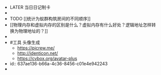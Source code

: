 - LATER  当日日记制卡
-
- TODO [[统计为蚁群构筑房间的不同顺序]]
- [[物理内存和虚拟内存的区别是什么？虚拟内存有什么好处？逻辑地址怎样转换为物理地址的？]]
-
- #工具 头像生成
	- https://picrew.me/
	- http://identicon.net/
	- https://cvbox.org/avatar-plus
- id:: 637ae136-b66a-4c36-8456-c01e4e942243
-